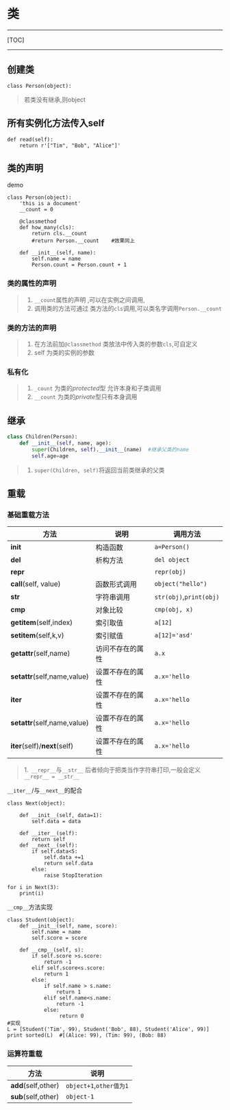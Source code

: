 # 类
---
[TOC]

---
## 创建类
    class Person(object):
>若类没有继承,则object

## 所有实例化方法传入self
    def read(self):
        return r'["Tim", "Bob", "Alice"]'
        
## 类的声明
demo
```
class Person(object):
	'this is a document'
    __count = 0
    
    @classmethod
    def how_many(cls):
        return cls.__count
        #return Person.__count    #效果同上
        
    def __init__(self, name):
        self.name = name
   		Person.count = Person.count + 1
```
### 类的属性的声明
>1. `__count`属性的声明 ,可以在实例之间调用,
>3. 调用类的方法可通过 类方法的`cls`调用,可以类名字调用`Person.__count`

### 类的方法的声明
>1. 在方法前加`@classmethod`  类放法中传入类的参数`cls`,可自定义
>2. self 为类的实例的参数

### 私有化
>1. `_count` 为类的*protected*型 允许本身和子类调用
>2. `__count` 为类的*private*型只有本身调用 

## 继承
```python
class Children(Person):
    def __init__(self, name, age):
        super(Children, self).__init__(name)  #继承父类的name
        self.age=age
```
> 1. `super(Children, self)`将返回当前类继承的父类
 
## 重载

### 基础重载方法
|方法|说明|调用方法|
|---|---|---|
|__init__|构造函数|`a=Person()`|
|__del__|析构方法|`del object` |
|__repr__||`repr(obj)`|
|__call__(self, value)|函数形式调用|`object("hello")`|
|__str__|字符串调用|`str(obj)`,`print(obj)`|
|__cmp__ |对象比较 |`cmp(obj, x)`|
|__getitem__(self,index) | 索引取值 |`a[12]`|
|__setitem__(self,k,v) | 索引赋值 |`a[12]='asd'`|
|__getattr__(self,name) | 访问不存在的属性 |`a.x`|
|__setattr__(self,name,value) |设置不存在的属性 |`a.x='hello`|
|__iter__ |设置不存在的属性 |`a.x='hello`|
|__setattr__(self,name,value) |设置不存在的属性 |`a.x='hello`|
|__iter__(self)/__next__(self) |设置不存在的属性 |`a.x='hello`|

>1.` __repr__`与`__str__` 后者倾向于把类当作字符串打印,一般会定义`__repr__ = __str__`

`__iter__`/与`__next__`的配合
```
class Next(object):

    def __init__(self, data=1):
        self.data = data

    def __iter__(self):
        return self
    def __next__(self):
        if self.data<5:
            self.data +=1
            return self.data
        else:
            raise StopIteration

for i in Next(3):
    print(i)
```

`__cmp__`方法实现
```
class Student(object):
    def __init__(self, name, score):
        self.name = name
        self.score = score
        
    def __cmp__(self, s):
        if self.score >s.score:
            return -1
        elif self.score<s.score:
            return 1
        else:
            if self.name > s.name:
                return 1
            elif self.name<s.name:
                return -1
            else:
            	 return 0
#实现
L = [Student('Tim', 99), Student('Bob', 88), Student('Alice', 99)]
print sorted(L)  #[(Alice: 99), (Tim: 99), (Bob: 88)
```



### 运算符重载
|方法|说明|
|---|---|
|__add__(self,other)	|`object+1`,`other值为1` |
|__sub__(self,other)	 |`object-1`  |